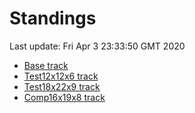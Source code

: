 # Standings

Last update: Fri Apr  3 23:33:50 GMT 2020

* [Base track](comps/Base/2020-04-03/standings.md)
* [Test12x12x6 track](comps/Test12x12x6/2020-04-03/standings.md)
* [Test18x22x9 track](comps/Test18x22x9/2020-04-03/standings.md)
* [Comp16x19x8 track](comps/Comp16x19x8/2020-04-03/standings.md)
